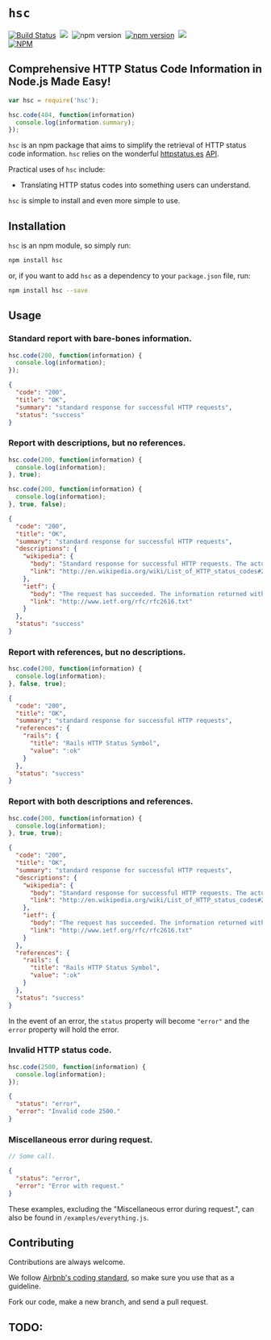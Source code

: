 `hsc`
=====
[![Build Status](https://travis-ci.org/qw3rtman/hsc.svg?branch=master)](https://travis-ci.org/qw3rtman/gg)&nbsp;
![](https://img.shields.io/npm/dm/hsc.svg)&nbsp;
![npm version](http://img.shields.io/npm/v/hsc.svg)&nbsp;
[![npm version](https://badge.fury.io/js/hsc.svg)](http://badge.fury.io/js/hsc)&nbsp;
![](https://img.shields.io/npm/l/hsc.svg)&nbsp;  
[![NPM](https://nodei.co/npm/hsc.png?mini=true)](https://nodei.co/npm/hsc/)

## Comprehensive HTTP Status Code Information in Node.js Made Easy!

```js
var hsc = require('hsc');

hsc.code(404, function(information)
  console.log(information.summary);
});
```

`hsc` is an npm package that aims to simplify the retrieval of HTTP status code information. `hsc` relies on the wonderful [httpstatus.es](http://httpstatus.es/) [API](https://github.com/citricsquid/httpstatus.es).

Practical uses of `hsc` include:
* Translating HTTP status codes into something users can understand.

`hsc` is simple to install and even more simple to use.

## Installation
`hsc` is an npm module, so simply run:

```bash
npm install hsc
```

or, if you want to add `hsc` as a dependency to your `package.json` file, run:

```bash
npm install hsc --save
```

## Usage
### Standard report with bare-bones information.
```js
hsc.code(200, function(information) {
  console.log(information);
});
```

```json
{
  "code": "200",
  "title": "OK",
  "summary": "standard response for successful HTTP requests",
  "status": "success"
}
```

### Report with descriptions, but no references.
```js
hsc.code(200, function(information) {
  console.log(information);
}, true);

hsc.code(200, function(information) {
  console.log(information);
}, true, false);
```

```json
{
  "code": "200",
  "title": "OK",
  "summary": "standard response for successful HTTP requests",
  "descriptions": {
    "wikipedia": {
      "body": "Standard response for successful HTTP requests. The actual response will depend on the request method used. In a GET request, the response will contain an entity corresponding to the requested resource. In a POST request the response will contain an entity describing or containing the result of the action.",
      "link": "http://en.wikipedia.org/wiki/List_of_HTTP_status_codes#200"
    },
    "ietf": {
      "body": "The request has succeeded. The information returned with the response is dependent on the method used in the request, for example: GET an entity corresponding to the requested resource is sent in the response; HEAD the entity-header fields corresponding to the requested resource are sent in the response without any message-body; POST an entity describing or containing the result of the action;",
      "link": "http://www.ietf.org/rfc/rfc2616.txt"
    }
  },
  "status": "success"
}
```

### Report with references, but no descriptions.
```js
hsc.code(200, function(information) {
  console.log(information);
}, false, true);
```
```json
{
  "code": "200",
  "title": "OK",
  "summary": "standard response for successful HTTP requests",
  "references": {
    "rails": {
      "title": "Rails HTTP Status Symbol",
      "value": ":ok"
    }
  },
  "status": "success"
}
```

### Report with both descriptions and references.
```js
hsc.code(200, function(information) {
  console.log(information);
}, true, true);
```

```json
{
  "code": "200",
  "title": "OK",
  "summary": "standard response for successful HTTP requests",
  "descriptions": {
    "wikipedia": {
      "body": "Standard response for successful HTTP requests. The actual response will depend on the request method used. In a GET request, the response will contain an entity corresponding to the requested resource. In a POST request the response will contain an entity describing or containing the result of the action.",
      "link": "http://en.wikipedia.org/wiki/List_of_HTTP_status_codes#200"
    },
    "ietf": {
      "body": "The request has succeeded. The information returned with the response is dependent on the method used in the request, for example: GET an entity corresponding to the requested resource is sent in the response; HEAD the entity-header fields corresponding to the requested resource are sent in the response without any message-body; POST an entity describing or containing the result of the action;",
      "link": "http://www.ietf.org/rfc/rfc2616.txt"
    }
  },
  "references": {
    "rails": {
      "title": "Rails HTTP Status Symbol",
      "value": ":ok"
    }
  },
  "status": "success"
}
```

In the event of an error, the `status` property will become `"error"` and the `error` property will hold the error.

### Invalid HTTP status code.
```js
hsc.code(2500, function(information) {
  console.log(information);
});
```

```json
{
  "status": "error",
  "error": "Invalid code 2500."
}
```

### Miscellaneous error during request.
```js
// Some call.
```

```json
{
  "status": "error",
  "error": "Error with request."
}
```

These examples, excluding the "Miscellaneous error during request.", can also be found in `/examples/everything.js`.

## Contributing
Contributions are always welcome.

We follow [Airbnb's coding standard](https://github.com/airbnb/javascript), so make sure you use that as a guideline.

Fork our code, make a new branch, and send a pull request.

## TODO:
